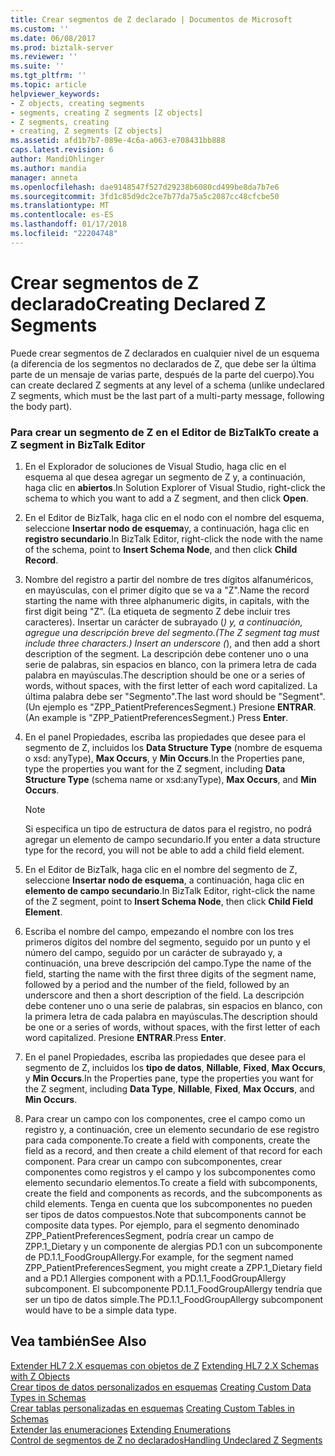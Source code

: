 ```yaml
---
title: Crear segmentos de Z declarado | Documentos de Microsoft
ms.custom: ''
ms.date: 06/08/2017
ms.prod: biztalk-server
ms.reviewer: ''
ms.suite: ''
ms.tgt_pltfrm: ''
ms.topic: article
helpviewer_keywords:
- Z objects, creating segments
- segments, creating Z segments [Z objects]
- Z segments, creating
- creating, Z segments [Z objects]
ms.assetid: afd1b7b7-089e-4c6a-a063-e708431bb888
caps.latest.revision: 6
author: MandiOhlinger
ms.author: mandia
manager: anneta
ms.openlocfilehash: dae9148547f527d29238b6080cd499be8da7b7e6
ms.sourcegitcommit: 3fd1c85d9dc2ce7b77da75a5c2087cc48cfcbe50
ms.translationtype: MT
ms.contentlocale: es-ES
ms.lasthandoff: 01/17/2018
ms.locfileid: "22204748"
---
```

# <a name="creating-declared-z-segments"></a><span data-ttu-id="b82bf-102">Crear segmentos de Z declarado</span><span class="sxs-lookup"><span data-stu-id="b82bf-102">Creating Declared Z Segments</span></span>
<span data-ttu-id="b82bf-103">Puede crear segmentos de Z declarados en cualquier nivel de un esquema (a diferencia de los segmentos no declarados de Z, que debe ser la última parte de un mensaje de varias parte, después de la parte del cuerpo).</span><span class="sxs-lookup"><span data-stu-id="b82bf-103">You can create declared Z segments at any level of a schema (unlike undeclared Z segments, which must be the last part of a multi-party message, following the body part).</span></span>  
  
### <a name="to-create-a-z-segment-in-biztalk-editor"></a><span data-ttu-id="b82bf-104">Para crear un segmento de Z en el Editor de BizTalk</span><span class="sxs-lookup"><span data-stu-id="b82bf-104">To create a Z segment in BizTalk Editor</span></span>  
  
1.  <span data-ttu-id="b82bf-105">En el Explorador de soluciones de Visual Studio, haga clic en el esquema al que desea agregar un segmento de Z y, a continuación, haga clic en **abiertos**.</span><span class="sxs-lookup"><span data-stu-id="b82bf-105">In Solution Explorer of Visual Studio, right-click the schema to which you want to add a Z segment, and then click **Open**.</span></span>  
  
2.  <span data-ttu-id="b82bf-106">En el Editor de BizTalk, haga clic en el nodo con el nombre del esquema, seleccione **Insertar nodo de esquema**y, a continuación, haga clic en **registro secundario**.</span><span class="sxs-lookup"><span data-stu-id="b82bf-106">In BizTalk Editor, right-click the node with the name of the schema, point to **Insert Schema Node**, and then click **Child Record**.</span></span>  
  
3.  <span data-ttu-id="b82bf-107">Nombre del registro a partir del nombre de tres dígitos alfanuméricos, en mayúsculas, con el primer dígito que se va a "Z".</span><span class="sxs-lookup"><span data-stu-id="b82bf-107">Name the record starting the name with three alphanumeric digits, in capitals, with the first digit being "Z".</span></span> <span data-ttu-id="b82bf-108">(La etiqueta de segmento Z debe incluir tres caracteres). Insertar un carácter de subrayado (_) y, a continuación, agregue una descripción breve del segmento.</span><span class="sxs-lookup"><span data-stu-id="b82bf-108">(The Z segment tag must include three characters.) Insert an underscore (_), and then add a short description of the segment.</span></span> <span data-ttu-id="b82bf-109">La descripción debe contener uno o una serie de palabras, sin espacios en blanco, con la primera letra de cada palabra en mayúsculas.</span><span class="sxs-lookup"><span data-stu-id="b82bf-109">The description should be one or a series of words, without spaces, with the first letter of each word capitalized.</span></span> <span data-ttu-id="b82bf-110">La última palabra debe ser "Segmento".</span><span class="sxs-lookup"><span data-stu-id="b82bf-110">The last word should be "Segment".</span></span> <span data-ttu-id="b82bf-111">(Un ejemplo es "ZPP_PatientPreferencesSegment.) Presione **ENTRAR**.</span><span class="sxs-lookup"><span data-stu-id="b82bf-111">(An example is "ZPP_PatientPreferencesSegment.) Press **Enter**.</span></span>  
  
4.  <span data-ttu-id="b82bf-112">En el panel Propiedades, escriba las propiedades que desee para el segmento de Z, incluidos los **Data Structure Type** (nombre de esquema o xsd: anyType), **Max Occurs**, y **Min Occurs**.</span><span class="sxs-lookup"><span data-stu-id="b82bf-112">In the Properties pane, type the properties you want for the Z segment, including **Data Structure Type** (schema name or xsd:anyType), **Max Occurs**, and **Min Occurs**.</span></span>  
  
    > [!NOTE]
    >  <span data-ttu-id="b82bf-113">Si especifica un tipo de estructura de datos para el registro, no podrá agregar un elemento de campo secundario.</span><span class="sxs-lookup"><span data-stu-id="b82bf-113">If you enter a data structure type for the record, you will not be able to add a child field element.</span></span>  
  
5.  <span data-ttu-id="b82bf-114">En el Editor de BizTalk, haga clic en el nombre del segmento de Z, seleccione **Insertar nodo de esquema**, a continuación, haga clic en **elemento de campo secundario**.</span><span class="sxs-lookup"><span data-stu-id="b82bf-114">In BizTalk Editor, right-click the name of the Z segment, point to **Insert Schema Node**, then click **Child Field Element**.</span></span>  
  
6.  <span data-ttu-id="b82bf-115">Escriba el nombre del campo, empezando el nombre con los tres primeros dígitos del nombre del segmento, seguido por un punto y el número del campo, seguido por un carácter de subrayado y, a continuación, una breve descripción del campo.</span><span class="sxs-lookup"><span data-stu-id="b82bf-115">Type the name of the field, starting the name with the first three digits of the segment name, followed by a period and the number of the field, followed by an underscore and then a short description of the field.</span></span> <span data-ttu-id="b82bf-116">La descripción debe contener uno o una serie de palabras, sin espacios en blanco, con la primera letra de cada palabra en mayúsculas.</span><span class="sxs-lookup"><span data-stu-id="b82bf-116">The description should be one or a series of words, without spaces, with the first letter of each word capitalized.</span></span> <span data-ttu-id="b82bf-117">Presione **ENTRAR**.</span><span class="sxs-lookup"><span data-stu-id="b82bf-117">Press **Enter**.</span></span>  
  
7.  <span data-ttu-id="b82bf-118">En el panel Propiedades, escriba las propiedades que desee para el segmento de Z, incluidos los **tipo de datos**, **Nillable**, **Fixed**, **Max Occurs**, y **Min Occurs**.</span><span class="sxs-lookup"><span data-stu-id="b82bf-118">In the Properties pane, type the properties you want for the Z segment, including **Data Type**, **Nillable**, **Fixed**, **Max Occurs**, and **Min Occurs**.</span></span>  
  
8.  <span data-ttu-id="b82bf-119">Para crear un campo con los componentes, cree el campo como un registro y, a continuación, cree un elemento secundario de ese registro para cada componente.</span><span class="sxs-lookup"><span data-stu-id="b82bf-119">To create a field with components, create the field as a record, and then create a child element of that record for each component.</span></span> <span data-ttu-id="b82bf-120">Para crear un campo con subcomponentes, crear componentes como registros y el campo y los subcomponentes como elemento secundario elementos.</span><span class="sxs-lookup"><span data-stu-id="b82bf-120">To create a field with subcomponents, create the field and components as records, and the subcomponents as child elements.</span></span> <span data-ttu-id="b82bf-121">Tenga en cuenta que los subcomponentes no pueden ser tipos de datos compuestos.</span><span class="sxs-lookup"><span data-stu-id="b82bf-121">Note that subcomponents cannot be composite data types.</span></span> <span data-ttu-id="b82bf-122">Por ejemplo, para el segmento denominado ZPP_PatientPreferencesSegment, podría crear un campo de ZPP.1_Dietary y un componente de alergias PD.1 con un subcomponente de PD.1.1_FoodGroupAllergy.</span><span class="sxs-lookup"><span data-stu-id="b82bf-122">For example, for the segment named ZPP_PatientPreferencesSegment, you might create a ZPP.1_Dietary field and a PD.1 Allergies component with a PD.1.1_FoodGroupAllergy subcomponent.</span></span> <span data-ttu-id="b82bf-123">El subcomponente PD.1.1_FoodGroupAllergy tendría que ser un tipo de datos simple.</span><span class="sxs-lookup"><span data-stu-id="b82bf-123">The PD.1.1_FoodGroupAllergy subcomponent would have to be a simple data type.</span></span>  
  
## <a name="see-also"></a><span data-ttu-id="b82bf-124">Vea también</span><span class="sxs-lookup"><span data-stu-id="b82bf-124">See Also</span></span>  
 <span data-ttu-id="b82bf-125">[Extender HL7 2.X esquemas con objetos de Z](../../adapters-and-accelerators/accelerator-hl7/extending-hl7-2-x-schemas-with-z-objects.md) </span><span class="sxs-lookup"><span data-stu-id="b82bf-125">[Extending HL7 2.X Schemas with Z Objects](../../adapters-and-accelerators/accelerator-hl7/extending-hl7-2-x-schemas-with-z-objects.md) </span></span>  
 <span data-ttu-id="b82bf-126">[Crear tipos de datos personalizados en esquemas](../../adapters-and-accelerators/accelerator-hl7/creating-custom-data-types-in-schemas.md) </span><span class="sxs-lookup"><span data-stu-id="b82bf-126">[Creating Custom Data Types in Schemas](../../adapters-and-accelerators/accelerator-hl7/creating-custom-data-types-in-schemas.md) </span></span>  
 <span data-ttu-id="b82bf-127">[Crear tablas personalizadas en esquemas](../../adapters-and-accelerators/accelerator-hl7/creating-custom-tables-in-schemas.md) </span><span class="sxs-lookup"><span data-stu-id="b82bf-127">[Creating Custom Tables in Schemas](../../adapters-and-accelerators/accelerator-hl7/creating-custom-tables-in-schemas.md) </span></span>  
 <span data-ttu-id="b82bf-128">[Extender las enumeraciones](../../adapters-and-accelerators/accelerator-hl7/extending-enumerations.md) </span><span class="sxs-lookup"><span data-stu-id="b82bf-128">[Extending Enumerations](../../adapters-and-accelerators/accelerator-hl7/extending-enumerations.md) </span></span>  
 [<span data-ttu-id="b82bf-129">Control de segmentos de Z no declarados</span><span class="sxs-lookup"><span data-stu-id="b82bf-129">Handling Undeclared Z Segments</span></span>](../../adapters-and-accelerators/accelerator-hl7/handling-undeclared-z-segments.md)